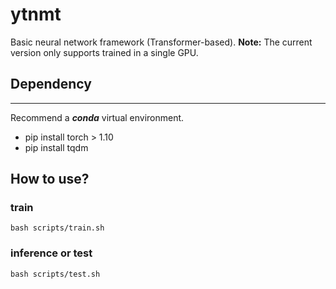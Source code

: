# ytnmt
Basic neural network framework (Transformer-based).
**Note:** The current version only supports trained in a single GPU.

## Dependency
***
Recommend a ***conda*** virtual environment.
* pip install torch > 1.10
* pip install tqdm 

## How to use?

### train
~~~
bash scripts/train.sh
~~~
### inference or test

~~~
bash scripts/test.sh
~~~